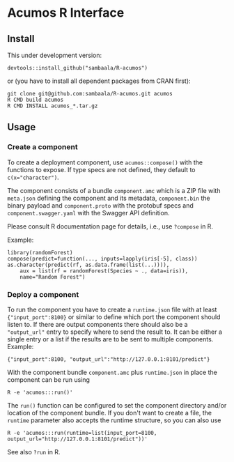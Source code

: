 # Acumos R Interface

## Install

This under development version:

    devtools::install_github("sambaala/R-acumos")

or (you have to install all dependent packages from CRAN first):

    git clone git@github.com:sambaala/R-acumos.git acumos
    R CMD build acumos
    R CMD INSTALL acumos_*.tar.gz

## Usage

### Create a component

To create a deployment component, use `acumos::compose()` with the functions to expose. If type specs are not defined, they default to `c(x="character")`.

The component consists of a bundle `component.amc` which is a ZIP file with `meta.json` defining the component and its metadata, `component.bin` the binary payload and `component.proto` with the protobuf specs and `component.swagger.yaml` with the Swagger API 
definition.

Please consult R documentation page for details, i.e., use `?compose` in R.

Example:

    library(randomForest)
    compose(predict=function(..., inputs=lapply(iris[-5], class)) as.character(predict(rf, as.data.frame(list(...)))),
        aux = list(rf = randomForest(Species ~ ., data=iris)),
        name="Random Forest")

### Deploy a component

To run the component you have to create a `runtime.json` file with at least `{"input_port":8100}` or similar to define which port the component should listen to. If there are output components there should also be a `"output_url"` entry to specify where to send the result to. It can be either a single entry or a list if the results are to be sent to multiple components. Example:

    {"input_port":8100, "output_url":"http://127.0.0.1:8101/predict"}

With the component bundle `component.amc` plus `runtime.json` in place the component can be run using

    R -e 'acumos:::run()'

The `run()` function can be configured to set the component directory and/or location of the component bundle. If you don't want to create a file, the `runtime` parameter also accepts the runtime structure, so you can also use

    R -e 'acumos:::run(runtime=list(input_port=8100, output_url="http://127.0.0.1:8101/predict"))'

See also `?run` in R.
